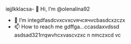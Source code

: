 івjjlkklacsa- 👋 Hi, I’m @olenalina92
- 👀 I’m integdfasdcvxcvxcvячсячvcbasdcxzczx
- 📫 How to reach me gdffgа...ccasdaxvdssd
asdsad321rrqwvhcxv<!---aвапasxzxzczxczxczxczxccbcvbcvsacxzccx
dasdasdasdYou can chfglick the Prevhhxcvlivxccxsadsavvxcvw link to tazxzke a look at yячсчour changes.
--->ascvzxc
n nmczxcd
vc
